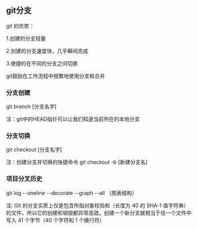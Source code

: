 ## git分支

git 的优势：

1.创建的分支轻量

2.创建的分支速度快，几乎瞬间完成

3.便捷的在不同的分支之间切换


git鼓励在工作流程中频繁地使用分支和合并 

### 分支创建

git branch [分支名字]

注：git中的HEAD指针可以让我们知道当前所在的本地分支

### 分支切换

git checkout [分支名字]

注：创建分支并切换的快捷命令 git checkout -b [新建分支名]

### 项目分叉历史

git log --oneline --decorate --graph --all （图表结构）

注: Git 的分支实质上仅是包含所指对象校验和（长度为 40 的 SHA-1 值字符串）的文件，所以它的创建和销毁都异常高效。创建一个新分支就相当于往一个文件中写入 41 个字节（40 个字符和 1 个换行符）
